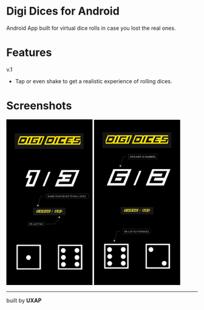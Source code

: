 # Digi Dices for Android
Android App built for virtual dice rolls in case you lost the real ones.

# Features
v.1
- Tap or even shake to get a realistic experience of rolling dices.

# Screenshots
<img src="https://github.com/uxapbuilds/DigiDices/blob/master/Screenshots/P1.jpg"  width="45%"></img> 
<img src="https://github.com/uxapbuilds/DigiDices/blob/master/Screenshots/P2.jpg"  width="45%"></img>

----
built by <b>UXAP</b>
